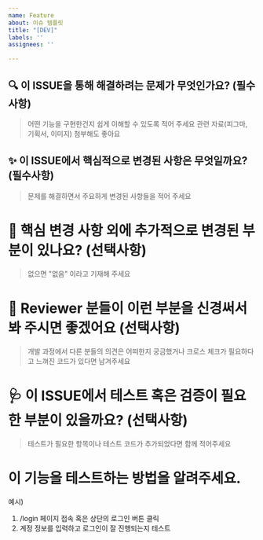 ```yaml
---
name: Feature
about: 이슈 템플릿
title: "[DEV]"
labels: ''
assignees: ''

---
```


## 🔍️ 이 ISSUE을 통해 해결하려는 문제가 무엇인가요? (필수사항)

> 어떤 기능을 구현한건지 쉽게 이해할 수 있도록 적어 주세요
관련 자료(피그마, 기획서, 이미지) 첨부해도 좋아요
> 

## ✨ 이 ISSUE에서 핵심적으로 변경된 사항은 무엇일까요? (필수사항)

> 문제를 해결하면서 주요하게 변경된 사항들을 적어 주세요
> 

# 🔖 핵심 변경 사항 외에 추가적으로 변경된 부분이 있나요? (선택사항)

> 없으면 "없음" 이라고 기재해 주세요
> 

# 🙏 Reviewer 분들이 이런 부분을 신경써서 봐 주시면 좋겠어요 (선택사항)

> 개발 과정에서 다른 분들의 의견은 어떠한지 궁금했거나 크로스 체크가 필요하다고 느껴진 코드가 있다면 남겨주세요
> 

# 🩺 이 ISSUE에서 테스트 혹은 검증이 필요한 부분이 있을까요? (선택사항)

> 테스트가 필요한 항목이나 테스트 코드가 추가되었다면 함께 적어주세요
>

# 이 기능을 테스트하는 방법을 알려주세요.


예시)
1. /login 페이지 접속 혹은 상단의 로그인 버튼 클릭
2. 계정 정보를 입력하고 로그인이 잘 진행되는지 테스트

